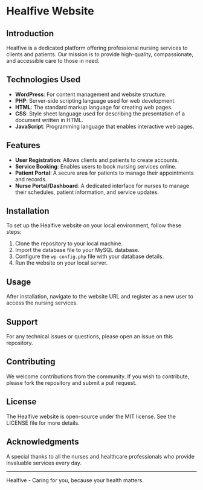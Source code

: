 # Healfive Website

## Introduction
Healfive is a dedicated platform offering professional nursing services to clients and patients. Our mission is to provide high-quality, compassionate, and accessible care to those in need.

## Technologies Used
- **WordPress**: For content management and website structure.
- **PHP**: Server-side scripting language used for web development.
- **HTML**: The standard markup language for creating web pages.
- **CSS**: Style sheet language used for describing the presentation of a document written in HTML.
- **JavaScript**: Programming language that enables interactive web pages.

## Features
- **User Registration**: Allows clients and patients to create accounts.
- **Service Booking**: Enables users to book nursing services online.
- **Patient Portal**: A secure area for patients to manage their appointments and records.
- **Nurse Portal/Dashboard**: A dedicated interface for nurses to manage their schedules, patient information, and service updates.

## Installation
To set up the Healfive website on your local environment, follow these steps:
1. Clone the repository to your local machine.
2. Import the database file to your MySQL database.
3. Configure the `wp-config.php` file with your database details.
4. Run the website on your local server.

## Usage
After installation, navigate to the website URL and register as a new user to access the nursing services.

## Support
For any technical issues or questions, please open an issue on this repository.

## Contributing
We welcome contributions from the community. If you wish to contribute, please fork the repository and submit a pull request.

## License
The Healfive website is open-source under the MIT license. See the LICENSE file for more details.

## Acknowledgments
A special thanks to all the nurses and healthcare professionals who provide invaluable services every day.

---
Healfive - Caring for you, because your health matters.

